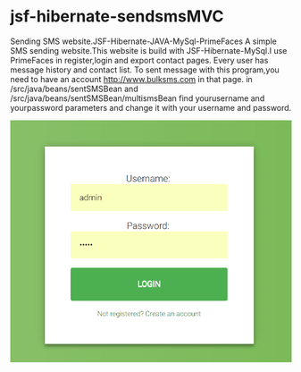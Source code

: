 # jsf-hibernate-sendsmsMVC
Sending SMS website.JSF-Hibernate-JAVA-MySql-PrimeFaces
A simple SMS sending website.This website is build with JSF-Hibernate-MySql.I use PrimeFaces in register,login and export contact pages.
Every user has message history and contact list.
To sent message with this program,you need to have an account http://www.bulksms.com in that page.
in /src/java/beans/sentSMSBean and /src/java/beans/sentSMSBean/multismsBean find yourusername and yourpassword parameters and change it
with your username and password.

<img src="https://github.com/canavdan/jsf-hibernate-sendsmsMVC/blob/master/login.png?raw=true"/>
